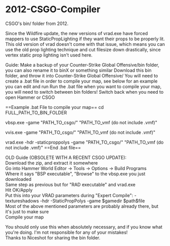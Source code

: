 # 2012-CSGO-Compiler
CSGO's bin/ folder from 2012.

Since the Wildfire update, the new versions of vrad.exe have forced mappers to use StaticPropLighting if they want their props to be properly lit.
This old version of vrad doesn't come with that issue, which means you can use the old prop lighting technique and cut filesize down drastically, since vertex static prop lighting isn't used here.
 
Guide:
Make a backup of your Counter-Strike Global Offensive/bin folder, you can also rename it to binX or something similar
Download this bin folder, and throw it into Counter-Strike Global Offensive/
You will need to create a .bat file in order to compile your map, see below for an example you can edit and run
Run the .bat file when you want to compile your map, you will need to switch between bin folders!
Switch back when you need to open Hammer or CSGO

==Example .bat File to compile your map==
cd FULL_PATH_TO_BIN_FOLDER

vbsp.exe -game "PATH_TO_csgo/" "PATH_TO_vmf (do not include .vmf)"

vvis.exe -game "PATH_TO_csgo/" "PATH_TO_vmf (do not include .vmf)"

vrad.exe -hdr -staticproppolys -game "PATH_TO_csgo/" "PATH_TO_vmf (do not include .vmf)"
==End .bat file==



OLD Guide (OBSOLETE WITH A RECENT CSGO UPDATE):  
Download the zip, and extract it somewhere  
Go into Hammer World Editor -> Tools -> Options -> Build Programs  
Where it says "BSP executable", "Browse" to the vbsp.exe you just downloaded  
Same step as previous but for "RAD executable" and vrad.exe  
Hit OK/Apply  
Put this into your VRAD parameters during "Expert Compile": -textureshadows -hdr -StaticPropPolys -game $gamedir $path\$file  
Most of the above mentioned parameters are probably already there, but it's just to make sure  
Compile your map  


You should only use this when absolutely necessary, and if you know what you're doing. I'm not responsible for any of your mistakes!  
Thanks to Niceshot for sharing the bin folder.
